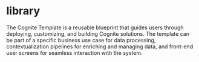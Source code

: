 # library
The Cognite Template is a reusable blueprint that guides users through deploying, customizing, and building Cognite solutions. The template can be part of a specific business use case for data processing, contextualization pipelines for enriching and managing data, and front-end user screens for seamless interaction with the system.
